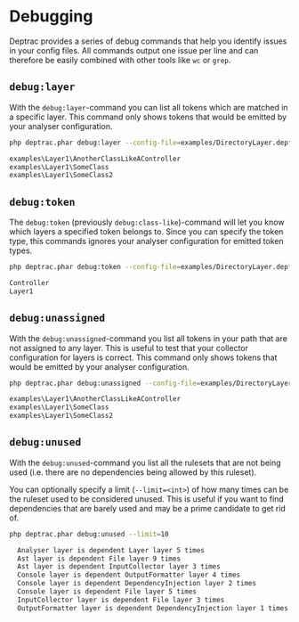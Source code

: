 # Debugging

Deptrac provides a series of debug commands that help you identify issues in
your config files. All commands output one issue per line and can therefore be
easily combined with other tools like `wc` or `grep`.

## `debug:layer`

With the `debug:layer`-command you can list all tokens which are matched in
a specific layer. This command only shows tokens that would be emitted by your analyser configuration.

```bash
php deptrac.phar debug:layer --config-file=examples/DirectoryLayer.depfile.yaml Layer1

examples\Layer1\AnotherClassLikeAController
examples\Layer1\SomeClass
examples\Layer1\SomeClass2
```

## `debug:token`

The `debug:token` (previously `debug:class-like`)-command will let you know which layers a specified token belongs to. Since you can specify the token type, this commands ignores your analyser configuration for emitted token types.

```bash
php deptrac.phar debug:token --config-file=examples/DirectoryLayer.depfile.yaml 'examples\Layer1\AnotherClassLikeAController' class-like

Controller
Layer1
```

## `debug:unassigned`

With the `debug:unassigned`-command you list all tokens in your path that are
not assigned to any layer. This is useful to test that your collector
configuration for layers is correct.  This command only shows tokens that would be emitted by your analyser configuration.

```bash
php deptrac.phar debug:unassigned --config-file=examples/DirectoryLayer.depfile.yaml

examples\Layer1\AnotherClassLikeAController
examples\Layer1\SomeClass
examples\Layer1\SomeClass2
```

## `debug:unused`

With the `debug:unused`-command you list all the rulesets that are not being used (i.e. there are no dependencies being allowed by this ruleset).

You can optionally specify a limit (`--limit=<int>`) of how many times can be the ruleset used to be considered unused. This is useful
if you want to find dependencies that are barely used and may be a prime candidate to get rid of.

```bash
php deptrac.phar debug:unused --limit=10

  Analyser layer is dependent Layer layer 5 times
  Ast layer is dependent File layer 9 times
  Ast layer is dependent InputCollector layer 3 times
  Console layer is dependent OutputFormatter layer 4 times
  Console layer is dependent DependencyInjection layer 2 times
  Console layer is dependent File layer 5 times
  InputCollector layer is dependent File layer 3 times
  OutputFormatter layer is dependent DependencyInjection layer 1 times
```
